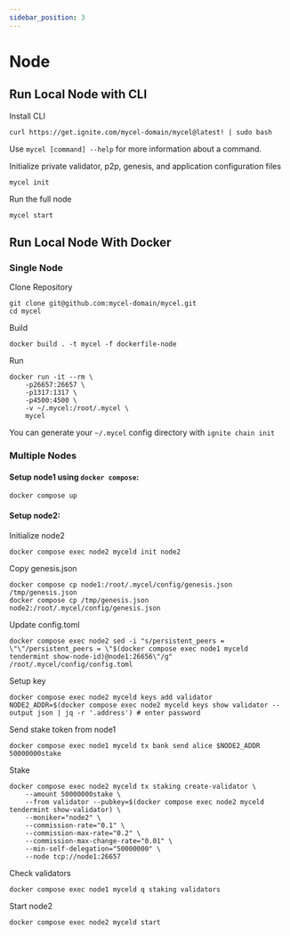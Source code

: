 ```yaml
---
sidebar_position: 3
---
```


# Node

## Run Local Node with CLI

Install CLI

```
curl https://get.ignite.com/mycel-domain/mycel@latest! | sudo bash
```

Use `mycel [command] --help` for more information about a command.

Initialize private validator, p2p, genesis, and application configuration files

```
mycel init
```

Run the full node

```
mycel start
```

## Run Local Node With Docker

### Single Node

Clone Repository

```
git clone git@github.com:mycel-domain/mycel.git
cd mycel
```

Build

```
docker build . -t mycel -f dockerfile-node
```

Run

```
docker run -it --rm \
    -p26657:26657 \
    -p1317:1317 \
    -p4500:4500 \
    -v ~/.mycel:/root/.mycel \
    mycel
```

You can generate your `~/.mycel` config directory with `ignite chain init`

### Multiple Nodes

#### Setup node1 using `docker compose`:

```
docker compose up
```

#### Setup node2:

Initialize node2

```
docker compose exec node2 myceld init node2
```

Copy genesis.json

```
docker compose cp node1:/root/.mycel/config/genesis.json /tmp/genesis.json
docker compose cp /tmp/genesis.json node2:/root/.mycel/config/genesis.json
```

Update config.toml

```
docker compose exec node2 sed -i "s/persistent_peers = \"\"/persistent_peers = \"$(docker compose exec node1 myceld tendermint show-node-id)@node1:26656\"/g" /root/.mycel/config/config.toml
```

Setup key

```
docker compose exec node2 myceld keys add validator
NODE2_ADDR=$(docker compose exec node2 myceld keys show validator --output json | jq -r '.address') # enter password
```

Send stake token from node1

```
docker compose exec node1 myceld tx bank send alice $NODE2_ADDR 50000000stake
```

Stake

```
docker compose exec node2 myceld tx staking create-validator \
    --amount 50000000stake \
    --from validator --pubkey=$(docker compose exec node2 myceld tendermint show-validator) \
    --moniker="node2" \
    --commission-rate="0.1" \
    --commission-max-rate="0.2" \
    --commission-max-change-rate="0.01" \
    --min-self-delegation="50000000" \
    --node tcp://node1:26657
```

Check validators

```
docker compose exec node1 myceld q staking validators
```

Start node2

```
docker compose exec node2 myceld start
```
